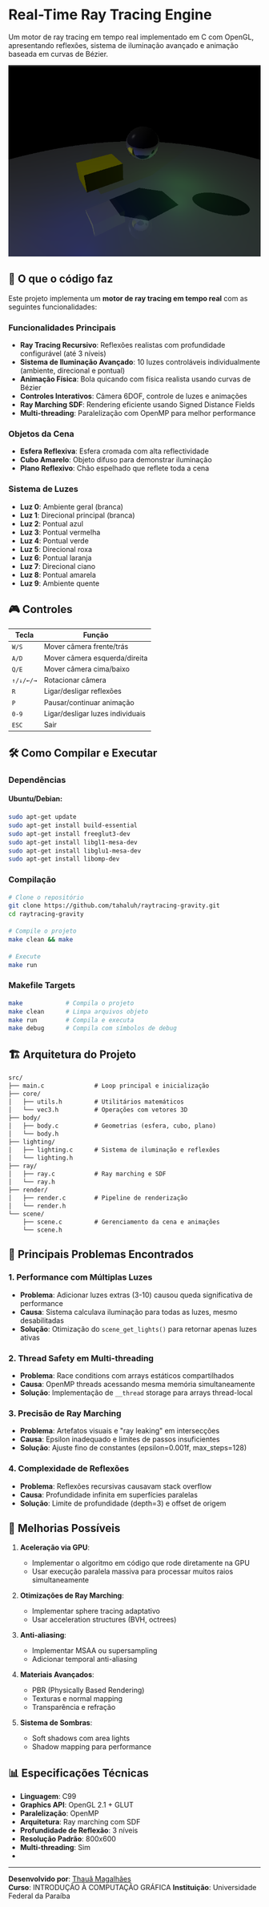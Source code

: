 # Real-Time Ray Tracing Engine

Um motor de ray tracing em tempo real implementado em C com OpenGL, apresentando reflexões, sistema de iluminação avançado e animação baseada em curvas de Bézier.

![Ray Tracing Demo](assets/demo.png)

## 🚀 O que o código faz

Este projeto implementa um **motor de ray tracing em tempo real** com as seguintes funcionalidades:

### Funcionalidades Principais
- **Ray Tracing Recursivo**: Reflexões realistas com profundidade configurável (até 3 níveis)
- **Sistema de Iluminação Avançado**: 10 luzes controláveis individualmente (ambiente, direcional e pontual)
- **Animação Física**: Bola quicando com física realista usando curvas de Bézier
- **Controles Interativos**: Câmera 6DOF, controle de luzes e animações
- **Ray Marching SDF**: Rendering eficiente usando Signed Distance Fields
- **Multi-threading**: Paralelização com OpenMP para melhor performance

### Objetos da Cena
- **Esfera Reflexiva**: Esfera cromada com alta reflectividade
- **Cubo Amarelo**: Objeto difuso para demonstrar iluminação
- **Plano Reflexivo**: Chão espelhado que reflete toda a cena

### Sistema de Luzes
- **Luz 0**: Ambiente geral (branca)
- **Luz 1**: Direcional principal (branca)
- **Luz 2**: Pontual azul
- **Luz 3**: Pontual vermelha
- **Luz 4**: Pontual verde
- **Luz 5**: Direcional roxa
- **Luz 6**: Pontual laranja
- **Luz 7**: Direcional ciano
- **Luz 8**: Pontual amarela
- **Luz 9**: Ambiente quente

## 🎮 Controles

| Tecla | Função |
|-------|--------|
| `W/S` | Mover câmera frente/trás |
| `A/D` | Mover câmera esquerda/direita |
| `Q/E` | Mover câmera cima/baixo |
| `↑/↓/←/→` | Rotacionar câmera |
| `R` | Ligar/desligar reflexões |
| `P` | Pausar/continuar animação |
| `0-9` | Ligar/desligar luzes individuais |
| `ESC` | Sair |

## 🛠️ Como Compilar e Executar

### Dependências

#### Ubuntu/Debian:
```bash
sudo apt-get update
sudo apt-get install build-essential
sudo apt-get install freeglut3-dev
sudo apt-get install libgl1-mesa-dev
sudo apt-get install libglu1-mesa-dev
sudo apt-get install libomp-dev
```

### Compilação

```bash
# Clone o repositório
git clone https://github.com/tahaluh/raytracing-gravity.git
cd raytracing-gravity

# Compile o projeto
make clean && make

# Execute
make run
```

### Makefile Targets

```bash
make            # Compila o projeto
make clean      # Limpa arquivos objeto
make run        # Compila e executa
make debug      # Compila com símbolos de debug
```

## 🏗️ Arquitetura do Projeto

```
src/
├── main.c              # Loop principal e inicialização
├── core/
│   ├── utils.h         # Utilitários matemáticos
│   └── vec3.h          # Operações com vetores 3D
├── body/
│   ├── body.c          # Geometrias (esfera, cubo, plano)
│   └── body.h
├── lighting/
│   ├── lighting.c      # Sistema de iluminação e reflexões
│   └── lighting.h
├── ray/
│   ├── ray.c           # Ray marching e SDF
│   └── ray.h
├── render/
│   ├── render.c        # Pipeline de renderização
│   └── render.h
└── scene/
    ├── scene.c         # Gerenciamento da cena e animações
    └── scene.h
```

## 🔧 Principais Problemas Encontrados

### 1. **Performance com Múltiplas Luzes**
- **Problema**: Adicionar luzes extras (3-10) causou queda significativa de performance
- **Causa**: Sistema calculava iluminação para todas as luzes, mesmo desabilitadas
- **Solução**: Otimização do `scene_get_lights()` para retornar apenas luzes ativas

### 2. **Thread Safety em Multi-threading**
- **Problema**: Race conditions com arrays estáticos compartilhados
- **Causa**: OpenMP threads acessando mesma memória simultaneamente
- **Solução**: Implementação de `__thread` storage para arrays thread-local

### 3. **Precisão de Ray Marching**
- **Problema**: Artefatos visuais e "ray leaking" em intersecções
- **Causa**: Epsilon inadequado e limites de passos insuficientes
- **Solução**: Ajuste fino de constantes (epsilon=0.001f, max_steps=128)

### 4. **Complexidade de Reflexões**
- **Problema**: Reflexões recursivas causavam stack overflow
- **Causa**: Profundidade infinita em superfícies paralelas
- **Solução**: Limite de profundidade (depth=3) e offset de origem

## 🚀 Melhorias Possíveis

1. **Aceleração via GPU**: 
   - Implementar o algoritmo em código que rode diretamente na GPU
   - Usar execução paralela massiva para processar muitos raios simultaneamente
   
2. **Otimizações de Ray Marching**:
   - Implementar sphere tracing adaptativo
   - Usar acceleration structures (BVH, octrees)

3. **Anti-aliasing**:
   - Implementar MSAA ou supersampling
   - Adicionar temporal anti-aliasing

4. **Materiais Avançados**:
   - PBR (Physically Based Rendering)
   - Texturas e normal mapping
   - Transparência e refração

5. **Sistema de Sombras**:
   - Soft shadows com area lights
   - Shadow mapping para performance

## 📊 Especificações Técnicas

- **Linguagem**: C99
- **Graphics API**: OpenGL 2.1 + GLUT
- **Paralelização**: OpenMP
- **Arquitetura**: Ray marching com SDF
- **Profundidade de Reflexão**: 3 níveis
- **Resolução Padrão**: 800x600
- **Multi-threading**: Sim 
- 
---

**Desenvolvido por**: [Thauã Magalhães](https://github.com/tahaluh)  
**Curso**: INTRODUÇÃO À COMPUTAÇÃO GRÁFICA
**Instituição**: Universidade Federal da Paraíba
